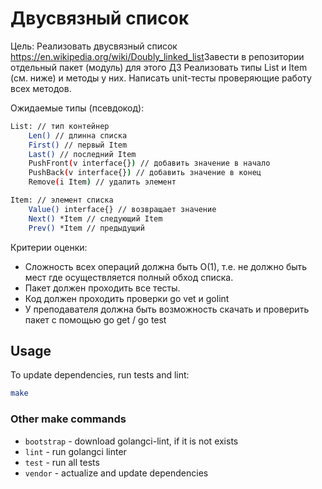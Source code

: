 # Двусвязный список

Цель:  Реализовать двусвязный список https://en.wikipedia.org/wiki/Doubly_linked_list ​
Завести в репозитории отдельный пакет (модуль) для этого ДЗ
Реализовать типы List и Item (см. ниже) и методы у них.
Написать unit-тесты проверяющие работу всех методов.
                                      
Ожидаемые типы (псевдокод):
```bash
List: // тип контейнер
    Len() // длинна списка
    First() // первый Item
    Last() // последний Item
    PushFront(v interface{}) // добавить значение в начало
    PushBack(v interface{}) // добавить значение в конец
    Remove(i Item) // удалить элемент

Item: // элемент списка
    Value() interface{} // возвращает значение
    Next() *Item // следующий Item
    Prev() *Item // предыдущий
```

Критерии оценки: 
* Сложность всех операций должна быть O(1), т.е. не должно быть мест 
где осуществляется полный обход списка.
* Пакет должен проходить все тесты.
* Код должен проходить проверки go vet и golint
* У преподавателя должна быть возможность скачать и проверить пакет с 
помощью go get / go test

## Usage

To update dependencies, run tests and lint:
```bash
make
```

### Other make commands

* `bootstrap` - download golangci-lint, if it is not exists
* `lint` - run golangci linter
* `test` - run all tests
* `vendor` - actualize and update dependencies
